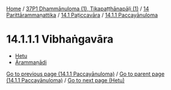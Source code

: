 
[Home](/) / [37P1 Dhammānuloma (1), Tikapaṭṭhānapāḷi (1)](../../...md) / [14 Parittārammaṇattika](../...md) / [14.1 Paṭiccavāra](...md) / [14.1.1 Paccayānuloma](../37P1/14/14.1/14.1.1.md)

# 14.1.1.1 Vibhaṅgavāra

* [Hetu](14.1.1.1/Hetu.md)
* [Ārammaṇādi](14.1.1.1/Arammanadi.md)

[Go to previous page (14.1.1 Paccayānuloma)](../37P1/14/14.1/14.1.1.md) / [Go to parent page (14.1.1 Paccayānuloma)](../37P1/14/14.1/14.1.1.md) / [Go to next page (Hetu)](14.1.1.1/Hetu.md)


